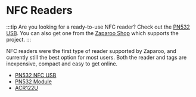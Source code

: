 # NFC Readers

:::tip
Are you looking for a ready-to-use NFC reader? Check out the [PN532 USB](/docs/readers/nfc/pn532-usb). You can also get one from the [Zaparoo Shop](https://zaparoo.com/shop) which supports the project.
:::

NFC readers were the first type of reader supported by Zaparoo, and currently still the best option for most users. Both the reader and tags are inexpensive, compact and easy to get online.

- [PN532 NFC USB](/docs/readers/nfc/pn532-usb)
- [PN532 Module](/docs/readers/nfc/pn532-module)
- [ACR122U](/docs/readers/nfc/acr122u)
